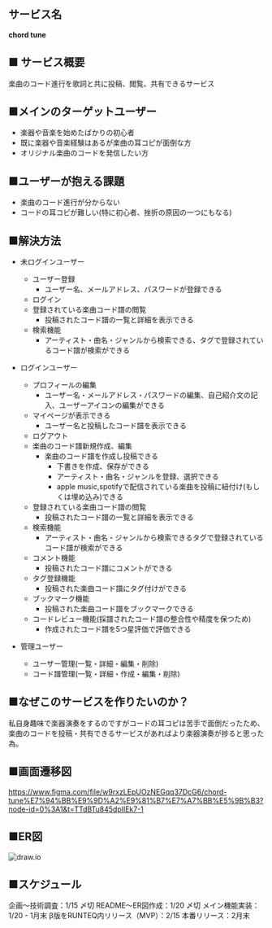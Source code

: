 ## サービス名
**chord tune**

## ■ サービス概要
楽曲のコード進行を歌詞と共に投稿、閲覧、共有できるサービス

## ■メインのターゲットユーザー
- 楽器や音楽を始めたばかりの初心者
- 既に楽器や音楽経験はあるが楽曲の耳コピが面倒な方
- オリジナル楽曲のコードを発信したい方

## ■ユーザーが抱える課題
- 楽曲のコード進行が分からない
- コードの耳コピが難しい(特に初心者、挫折の原因の一つにもなる)

## ■解決方法

- 未ログインユーザー
  - ユーザー登録
    - ユーザー名、メールアドレス、パスワードが登録できる
  - ログイン
  - 登録されている楽曲コード譜の閲覧
    - 投稿されたコード譜の一覧と詳細を表示できる
  - 検索機能
    - アーティスト・曲名・ジャンルから検索できる、タグで登録されているコード譜が検索ができる

- ログインユーザー
  - プロフィールの編集
    - ユーザー名・メールアドレス・パスワードの編集、自己紹介文の記入、ユーザーアイコンの編集ができる
  - マイページが表示できる
    - ユーザー名と投稿したコード譜を表示できる
  - ログアウト
  - 楽曲のコード譜新規作成、編集
    - 楽曲のコード譜を作成し投稿できる
	  - 下書きを作成、保存ができる
	  - アーティスト・曲名・ジャンルを登録、選択できる
	  - apple music,spotifyで配信されている楽曲を投稿に紐付け(もしくは埋め込み)できる
  - 登録されている楽曲コード譜の閲覧
    - 投稿されたコード譜の一覧と詳細を表示できる
  - 検索機能
    - アーティスト・曲名・ジャンルから検索できるタグで登録されているコード譜が検索ができる
  - コメント機能
    - 投稿されたコード譜にコメントができる
  - タグ登録機能
    - 投稿された楽曲コード譜にタグ付けができる
  - ブックマーク機能
    - 投稿された楽曲コード譜をブックマークできる
  - コードレビュー機能(採譜されたコード譜の整合性や精度を保つため)
    - 作成されたコード譜を5つ星評価で評価できる

- 管理ユーザー
  - ユーザー管理(一覧・詳細・編集・削除)
  - コード譜管理(一覧・詳細・作成・編集・削除)

## ■なぜこのサービスを作りたいのか？
私自身趣味で楽器演奏をするのですがコードの耳コピは苦手で面倒だったため、
楽曲のコードを投稿・共有できるサービスがあればより楽器演奏が捗ると思った為。

## ■画面遷移図
https://www.figma.com/file/w9rxzLEpUOzNEGqq37DcG6/chord-tune%E7%94%BB%E9%9D%A2%E9%81%B7%E7%A7%BB%E5%9B%B3?node-id=0%3A1&t=TTdBTu845dpIlEk7-1

## ■ER図
![draw.io](https://gyazo.com/51c9185a5dc1867b62a4f32ba55705f6)

## ■スケジュール
企画〜技術調査：1/15 〆切
README〜ER図作成：1/20 〆切
メイン機能実装：1/20 - 1月末
β版をRUNTEQ内リリース（MVP）：2/15
本番リリース：2月末
